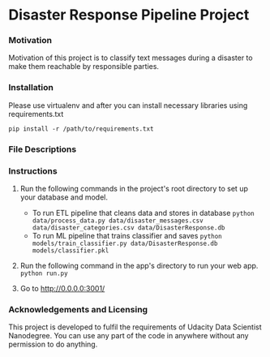 # Disaster Response Pipeline Project

### Motivation
Motivation of this project is to classify text messages during a disaster to make them reachable by responsible parties. 

### Installation
Please use virtualenv and after you can install necessary libraries using requirements.txt

`pip install -r /path/to/requirements.txt`

### File Descriptions

### Instructions
1. Run the following commands in the project's root directory to set up your database and model.

    - To run ETL pipeline that cleans data and stores in database
        `python data/process_data.py data/disaster_messages.csv data/disaster_categories.csv data/DisasterResponse.db`
    - To run ML pipeline that trains classifier and saves
        `python models/train_classifier.py data/DisasterResponse.db models/classifier.pkl`

2. Run the following command in the app's directory to run your web app.
    `python run.py`

3. Go to http://0.0.0.0:3001/

### Acknowledgements and Licensing
This project is developed to fulfil the requirements of Udacity Data Scientist Nanodegree. You can use any part of the code in anywhere without any permission to do anything.
